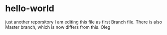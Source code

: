 # hello-world
just another reporsitory
I am editing this file as first Branch file. There is also Master branch, which is now differs from this. Oleg
